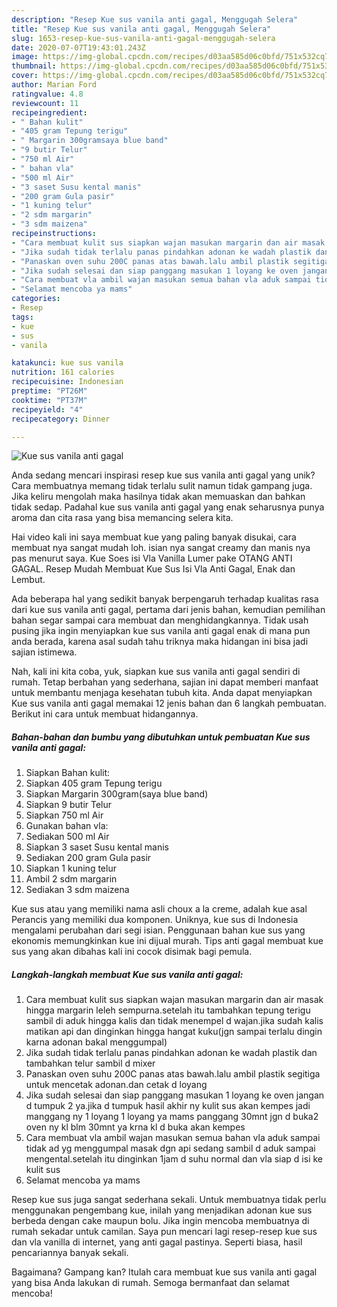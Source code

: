 ```yaml
---
description: "Resep Kue sus vanila anti gagal, Menggugah Selera"
title: "Resep Kue sus vanila anti gagal, Menggugah Selera"
slug: 1653-resep-kue-sus-vanila-anti-gagal-menggugah-selera
date: 2020-07-07T19:43:01.243Z
image: https://img-global.cpcdn.com/recipes/d03aa585d06c0bfd/751x532cq70/kue-sus-vanila-anti-gagal-foto-resep-utama.jpg
thumbnail: https://img-global.cpcdn.com/recipes/d03aa585d06c0bfd/751x532cq70/kue-sus-vanila-anti-gagal-foto-resep-utama.jpg
cover: https://img-global.cpcdn.com/recipes/d03aa585d06c0bfd/751x532cq70/kue-sus-vanila-anti-gagal-foto-resep-utama.jpg
author: Marian Ford
ratingvalue: 4.8
reviewcount: 11
recipeingredient:
- " Bahan kulit"
- "405 gram Tepung terigu"
- " Margarin 300gramsaya blue band"
- "9 butir Telur"
- "750 ml Air"
- " bahan vla"
- "500 ml Air"
- "3 saset Susu kental manis"
- "200 gram Gula pasir"
- "1 kuning telur"
- "2 sdm margarin"
- "3 sdm maizena"
recipeinstructions:
- "Cara membuat kulit sus siapkan wajan masukan margarin dan air masak hingga margarin leleh sempurna.setelah itu tambahkan tepung terigu sambil di aduk hingga kalis dan tidak menempel d wajan.jika sudah kalis matikan api dan dinginkan hingga hangat kuku(jgn sampai terlalu dingin karna adonan bakal menggumpal)"
- "Jika sudah tidak terlalu panas pindahkan adonan ke wadah plastik dan tambahkan telur sambil d mixer"
- "Panaskan oven suhu 200C panas atas bawah.lalu ambil plastik segitiga untuk mencetak adonan.dan cetak d loyang"
- "Jika sudah selesai dan siap panggang masukan 1 loyang ke oven jangan d tumpuk 2 ya.jika d tumpuk hasil akhir ny kulit sus akan kempes jadi manggang ny 1 loyang 1 loyang ya mams panggang 30mnt jgn d buka2 oven ny kl blm 30mnt ya krna kl d buka akan kempes"
- "Cara membuat vla ambil wajan masukan semua bahan vla aduk sampai tidak ad yg menggumpal masak dgn api sedang sambil d aduk sampai mengental.setelah itu dinginkan 1jam d suhu normal dan vla siap d isi ke kulit sus"
- "Selamat mencoba ya mams"
categories:
- Resep
tags:
- kue
- sus
- vanila

katakunci: kue sus vanila 
nutrition: 161 calories
recipecuisine: Indonesian
preptime: "PT26M"
cooktime: "PT37M"
recipeyield: "4"
recipecategory: Dinner

---
```



![Kue sus vanila anti gagal](https://img-global.cpcdn.com/recipes/d03aa585d06c0bfd/751x532cq70/kue-sus-vanila-anti-gagal-foto-resep-utama.jpg)

Anda sedang mencari inspirasi resep kue sus vanila anti gagal yang unik? Cara membuatnya memang tidak terlalu sulit namun tidak gampang juga. Jika keliru mengolah maka hasilnya tidak akan memuaskan dan bahkan tidak sedap. Padahal kue sus vanila anti gagal yang enak seharusnya punya aroma dan cita rasa yang bisa memancing selera kita.

Hai video kali ini saya membuat kue yang paling banyak disukai, cara membuat nya sangat mudah loh. isian nya sangat creamy dan manis nya pas menurut saya. Kue Soes isi Vla Vanilla Lumer pake OTANG ANTI GAGAL. Resep Mudah Membuat Kue Sus Isi Vla Anti Gagal, Enak dan Lembut.

Ada beberapa hal yang sedikit banyak berpengaruh terhadap kualitas rasa dari kue sus vanila anti gagal, pertama dari jenis bahan, kemudian pemilihan bahan segar sampai cara membuat dan menghidangkannya. Tidak usah pusing jika ingin menyiapkan kue sus vanila anti gagal enak di mana pun anda berada, karena asal sudah tahu triknya maka hidangan ini bisa jadi sajian istimewa.


Nah, kali ini kita coba, yuk, siapkan kue sus vanila anti gagal sendiri di rumah. Tetap berbahan yang sederhana, sajian ini dapat memberi manfaat untuk membantu menjaga kesehatan tubuh kita. Anda dapat menyiapkan Kue sus vanila anti gagal memakai 12 jenis bahan dan 6 langkah pembuatan. Berikut ini cara untuk membuat hidangannya.

<!--inarticleads1-->

##### Bahan-bahan dan bumbu yang dibutuhkan untuk pembuatan Kue sus vanila anti gagal:

1. Siapkan  Bahan kulit:
1. Siapkan 405 gram Tepung terigu
1. Siapkan  Margarin 300gram(saya blue band)
1. Siapkan 9 butir Telur
1. Siapkan 750 ml Air
1. Gunakan  bahan vla:
1. Sediakan 500 ml Air
1. Siapkan 3 saset Susu kental manis
1. Sediakan 200 gram Gula pasir
1. Siapkan 1 kuning telur
1. Ambil 2 sdm margarin
1. Sediakan 3 sdm maizena


Kue sus atau yang memiliki nama asli choux a la creme, adalah kue asal Perancis yang memiliki dua komponen. Uniknya, kue sus di Indonesia mengalami perubahan dari segi isian. Penggunaan bahan kue sus yang ekonomis memungkinkan kue ini dijual murah. Tips anti gagal membuat kue sus yang akan dibahas kali ini cocok disimak bagi pemula. 

<!--inarticleads2-->

##### Langkah-langkah membuat Kue sus vanila anti gagal:

1. Cara membuat kulit sus siapkan wajan masukan margarin dan air masak hingga margarin leleh sempurna.setelah itu tambahkan tepung terigu sambil di aduk hingga kalis dan tidak menempel d wajan.jika sudah kalis matikan api dan dinginkan hingga hangat kuku(jgn sampai terlalu dingin karna adonan bakal menggumpal)
1. Jika sudah tidak terlalu panas pindahkan adonan ke wadah plastik dan tambahkan telur sambil d mixer
1. Panaskan oven suhu 200C panas atas bawah.lalu ambil plastik segitiga untuk mencetak adonan.dan cetak d loyang
1. Jika sudah selesai dan siap panggang masukan 1 loyang ke oven jangan d tumpuk 2 ya.jika d tumpuk hasil akhir ny kulit sus akan kempes jadi manggang ny 1 loyang 1 loyang ya mams panggang 30mnt jgn d buka2 oven ny kl blm 30mnt ya krna kl d buka akan kempes
1. Cara membuat vla ambil wajan masukan semua bahan vla aduk sampai tidak ad yg menggumpal masak dgn api sedang sambil d aduk sampai mengental.setelah itu dinginkan 1jam d suhu normal dan vla siap d isi ke kulit sus
1. Selamat mencoba ya mams


Resep kue sus juga sangat sederhana sekali. Untuk membuatnya tidak perlu menggunakan pengembang kue, inilah yang menjadikan adonan kue sus berbeda dengan cake maupun bolu. Jika ingin mencoba membuatnya di rumah sekadar untuk camilan. Saya pun mencari lagi resep-resep kue sus dan vla vanilla di internet, yang anti gagal pastinya. Seperti biasa, hasil pencariannya banyak sekali. 

Bagaimana? Gampang kan? Itulah cara membuat kue sus vanila anti gagal yang bisa Anda lakukan di rumah. Semoga bermanfaat dan selamat mencoba!
